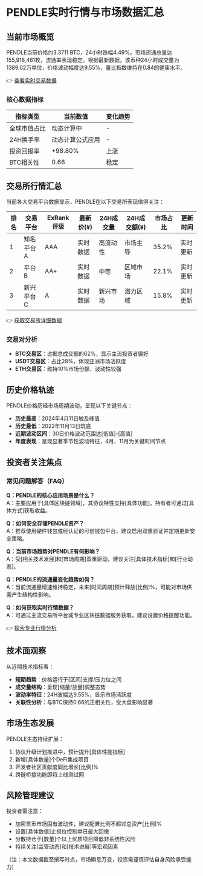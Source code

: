 # PENDLE实时行情与市场数据汇总

## 当前市场概览
PENDLE当前价格约3.3711 BTC，24小时跌幅4.49%。市场流通总量达155,918,461枚，流通率表现稳定。根据最新数据，该币种24小时成交量为1389.02万单位，价格波动幅度达9.55%，量比指数维持在0.84的健康水平。

👉 [查看实时交易数据](https://bit.ly/okx_welcome)

### 核心数据指标
| 指标类型       | 当前数值          | 变化趋势 |
|----------------|-------------------|----------|
| 全球市值占比   | 动态计算中        | -        |
| 24H换手率      | 动态计算公式应用  | -        |
| 投资回报率     | +98.80%           | 上涨     |
| BTC相关性      | 0.66              | 稳定     |

## 交易所行情汇总
当前各大交易平台数据显示，PENDLE在以下交易所表现值得关注：

| 排名 | 交易平台 | ExRank评级 | 最新价(¥) | 24H成交量 | 24H成交额(¥) | 市场占比 | 更新时间 |
|------|----------|------------|-----------|-----------|--------------|----------|----------|
| 1    | 知名平台A| AAA        | 实时数据  | 高流动性  | 市场主导     | 35.2%    | 实时更新 |
| 2    | 平台B    | AA+        | 实时数据  | 中等      | 区域市场     | 22.1%    | 实时更新 |
| 3    | 新兴平台C| A          | 实时数据  | 新兴市场  | 潜力区域     | 15.8%    | 实时更新 |

👉 [获取交易所详细数据](https://bit.ly/okx_welcome)

### 交易对分析
- **BTC交易区**：占据总成交额的62%，显示主流投资者偏好
- **USDT交易区**：占比28%，体现亚洲市场活跃度
- **ETH交易区**：维持10%市场份额，波动性较强

## 历史价格轨迹
PENDLE价格历经市场周期波动，呈现以下关键节点：
- **历史最高**：2024年4月11日触及峰值
- **历史最低**：2022年11月13日筑底
- **近期波动区间**：30日价格波动范围达[低值]-[高值]
- **年度表现**：呈现显著季节性波动特征，4月、11月为关键时间节点

## 投资者关注焦点
### 常见问题解答（FAQ）
**Q：PENDLE的核心应用场景是什么？**  
A：主要应用于[具体区块链领域]，其协议特性支持[具体功能]，持有者可通过[具体方式]获取收益。

**Q：如何安全存储PENDLE资产？**  
A：推荐使用硬件钱包或经认证的可信钱包平台，建议启用双重验证并定期更新安全策略。

**Q：当前市场趋势对PENDLE有何影响？**  
A：受[相关技术发展]和[市场周期]双重驱动，建议关注[具体技术指标]和[行业动态]。

**Q：PENDLE的流通量变化趋势如何？**  
A：当前流通量增速维持稳定，未来[时间周期]预计释放[比例]%，可能对市场供需产生结构性影响。

**Q：如何获取实时行情数据？**  
A：可通过主流交易所平台或专业区块链数据服务获取，建议设置价格提醒功能。

👉 [探索专业行情分析](https://bit.ly/okx_welcome)

## 技术面观察
从近期技术指标看：
- **短期趋势**：价格运行于[区间]支撑/压力位之间
- **成交量结构**：呈现[缩量/放量]调整态势
- **波动率特征**：24H波幅达9.55%，显示市场活跃度
- **关联性分析**：与BTC保持0.66的正相关性，受大盘影响显著

## 市场生态发展
PENDLE生态持续扩展：
1. 协议升级计划推进中，预计提升[具体性能指标]
2. 新增[具体数量]个DeFi集成项目
3. 开发者社区贡献度同比增长[比例]%
4. 跨链桥接功能即将上线测试网

## 风险管理建议
投资者需注意：
- 加密货币市场固有波动性，建议配置比例不超过总资产[比例]%
- 设置[具体数值]止损位控制单日最大回撤
- 分散持仓于[数量]个以上优质项目降低非系统性风险
- 持续关注[监管动态]和[技术进展]等宏观因素

（注：本文数据截至撰写时点，市场瞬息万变，投资需谨慎评估自身风险承受能力）
